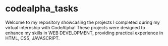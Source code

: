 # codealpha_tasks
Welcome to my repository showcasing the projects I completed during my virtual internship with CodeAlpha! These projects were designed to enhance my skills in WEB DEVELOPMENT, providing practical experience in HTML, CSS, JAVASCRIPT.
